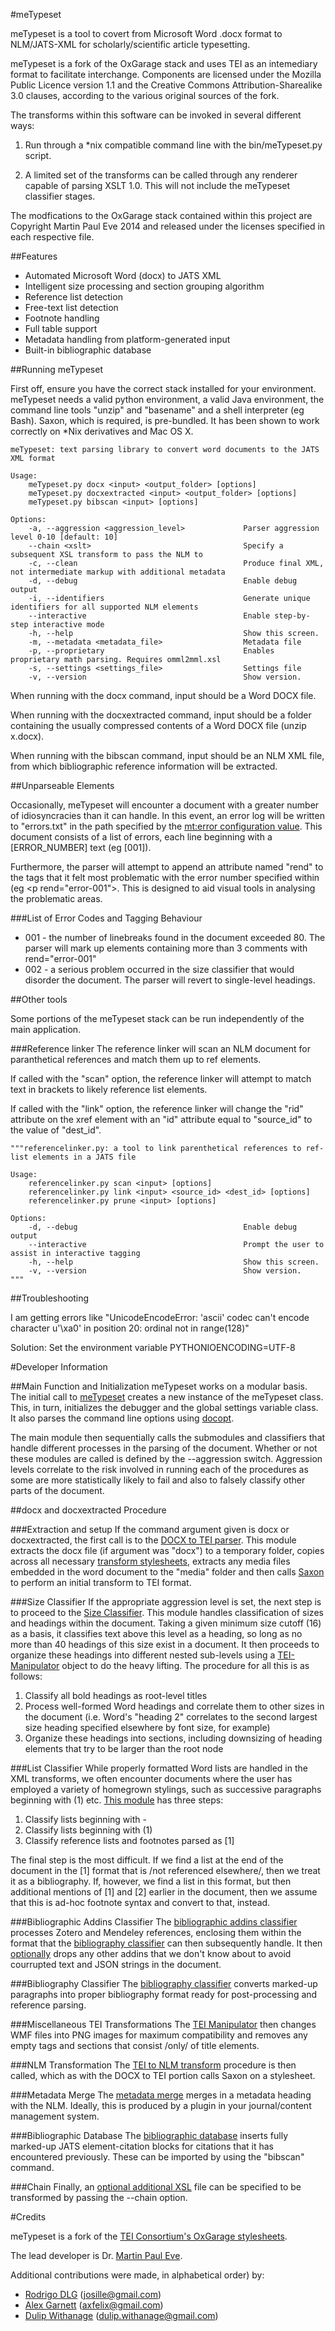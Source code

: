 #meTypeset

meTypeset is a tool to covert from Microsoft Word .docx format to NLM/JATS-XML for scholarly/scientific article typesetting.

meTypeset is a fork of the OxGarage stack and uses TEI as an intemediary format to facilitate interchange. Components are licensed under the Mozilla Public Licence version 1.1 and the Creative Commons Attribution-Sharealike 3.0 clauses, according to the various original sources of the fork.

The transforms within this software can be invoked in several different ways:

1. Run through a *nix compatible command line with the bin/meTypeset.py script.

2. A limited set of the transforms can be called through any renderer capable of parsing XSLT 1.0. This will not include the meTypeset classifier stages.

The modfications to the OxGarage stack contained within this project are Copyright Martin Paul Eve 2014 and released under the licenses specified in each respective file.

##Features

* Automated Microsoft Word (docx) to JATS XML
* Intelligent size processing and section grouping algorithm
* Reference list detection
* Free-text list detection
* Footnote handling
* Full table support
* Metadata handling from platform-generated input
* Built-in bibliographic database

##Running meTypeset

First off, ensure you have the correct stack installed for your environment. meTypeset needs a valid python environment, a valid Java environment, the command line tools "unzip" and "basename" and a shell interpreter (eg Bash). Saxon, which is required, is pre-bundled. It has been shown to work correctly on *Nix derivatives and Mac OS X.

```
meTypeset: text parsing library to convert word documents to the JATS XML format

Usage:
    meTypeset.py docx <input> <output_folder> [options]
    meTypeset.py docxextracted <input> <output_folder> [options]
    meTypeset.py bibscan <input> [options]

Options:
    -a, --aggression <aggression_level>             Parser aggression level 0-10 [default: 10]
    --chain <xslt>                                  Specify a subsequent XSL transform to pass the NLM to
    -c, --clean                                     Produce final XML, not intermediate markup with additional metadata
    -d, --debug                                     Enable debug output
    -i, --identifiers                               Generate unique identifiers for all supported NLM elements
    --interactive                                   Enable step-by-step interactive mode
    -h, --help                                      Show this screen.
    -m, --metadata <metadata_file>                  Metadata file
    -p, --proprietary                               Enables proprietary math parsing. Requires omml2mml.xsl
    -s, --settings <settings_file>                  Settings file
    -v, --version                                   Show version.
```

When running with the docx command, input should be a Word DOCX file.

When running with the docxextracted command, input should be a folder containing the usually compressed contents of a Word DOCX file (unzip x.docx).

When running with the bibscan command, input should be an NLM XML file, from which bibliographic reference information will be extracted.

##Unparseable Elements

Occasionally, meTypeset will encounter a document with a greater number of idiosyncracies than it can handle. In this event, an error log will be written to "errors.txt" in the path specified by the [mt:error configuration value](bin/settings.xml). This document consists of a list of errors, each line beginning with a \[ERROR_NUMBER\] text (eg \[001\]).

Furthermore, the parser will attempt to append an attribute named "rend" to the tags that it felt most problematic with the error number specified within (eg \<p rend="error-001"\>. This is designed to aid visual tools in analysing the problematic areas.

###List of Error Codes and Tagging Behaviour

* 001 - the number of linebreaks found in the document exceeded 80. The parser will mark up elements containing more than 3 comments with rend="error-001"
* 002 - a serious problem occurred in the size classifier that would disorder the document. The parser will revert to single-level headings.

##Other tools

Some portions of the meTypeset stack can be run independently of the main application.

###Reference linker
The reference linker will scan an NLM document for paranthetical references and match them up to ref elements.

If called with the "scan" option, the reference linker will attempt to match text in brackets to likely reference list elements.

If called with the "link" option, the reference linker will change the "rid" attribute on the xref element with an "id" attribute equal to "source\_id" to the value of "dest\_id".

```
"""referencelinker.py: a tool to link parenthetical references to ref-list elements in a JATS file

Usage:
    referencelinker.py scan <input> [options]
    referencelinker.py link <input> <source_id> <dest_id> [options]
    referencelinker.py prune <input> [options]

Options:
    -d, --debug                                     Enable debug output
    --interactive                                   Prompt the user to assist in interactive tagging
    -h, --help                                      Show this screen.
    -v, --version                                   Show version.
"""
```
##Troubleshooting

I am getting errors like "UnicodeEncodeError: 'ascii' codec can't encode character u'\xa0' in position 20: ordinal not in range(128)"

Solution: Set the environment variable PYTHONIOENCODING=UTF-8

#Developer Information

##Main Function and Initialization
meTypeset works on a modular basis. The initial call to [meTypeset](bin/meTypeset.py) creates a new instance of the meTypeset class. This, in turn, initializes the debugger and the global settings variable class. It also parses the command line options using [docopt](http://docopt.org/).

The main module then sequentially calls the submodules and classifiers that handle different processes in the parsing of the document. Whether or not these modules are called is defined by the --aggression switch. Aggression levels correlate to the risk involved in running each of the procedures as some are more statistically likely to fail and also to falsely classify other parts of the document.

##docx and docxextracted Procedure

###Extraction and setup
If the command argument given is docx or docxextracted, the first call is to the [DOCX to TEI parser](bin/docxtotei.py). This module extracts the docx file (if argument was "docx") to a temporary folder, copies across all necessary [transform stylesheets](docx/from), extracts any media files embedded in the word document to the "media" folder and then calls [Saxon](runtime/saxon9.jar) to perform an initial transform to TEI format.

###Size Classifier
If the appropriate aggression level is set, the next step is to proceed to the [Size Classifier](bin/sizeclassifier.py). This module handles classification of sizes and headings within the document. Taking a given minimum size cutoff (16) as a basis, it classifies text above this level as a heading, so long as no more than 40 headings of this size exist in a document. It then proceeds to organize these headings into different nested sub-levels using a [TEI-Manipulator](bin/teimanipulator.py) object to do the heavy lifting. The procedure for all this is as follows:

1. Classify all bold headings as root-level titles
2. Process well-formed Word headings and correlate them to other sizes in the document (i.e. Word's "heading 2" correlates to the second largest size heading specified elsewhere by font size, for example)
3. Organize these headings into sections, including downsizing of heading elements that try to be larger than the root node

###List Classifier
While properly formatted Word lists are handled in the XML transforms, we often encounter documents where the user has employed a variety of homegrown stylings, such as successive paragraphs beginning with (1) etc. [This module](bin/listclassifier.py) has three steps:

1. Classify lists beginning with -
2. Classify lists beginning with (1)
3. Classify reference lists and footnotes parsed as \[1\]

The final step is the most difficult. If we find a list at the end of the document in the \[1\] format that is /not referenced elsewhere/, then we treat it as a bibliography. If, however, we find a list in this format, but then additional mentions of \[1\] and \[2\] earlier in the document, then we assume that this is ad-hoc footnote syntax and convert to that, instead.

###Bibliographic Addins Classifier
The [bibliographic addins classifier](bin/bibliographyaddins.py) processes Zotero and Mendeley references, enclosing them within the format that the [bibliography classifier](bin/bibliographyclassifier.py) can then subsequently handle. It then [optionally](bin/settings.py) drops any other addins that we don't know about to avoid courrupted text and JSON strings in the document.

###Bibliography Classifier
The [bibliography classifier](bin/bibliographyclassifier.py) converts marked-up paragraphs into proper bibliography format ready for post-processing and reference parsing.

###Miscellaneous TEI Transformations
The [TEI Manipulator](bin/teimanipulate.py) then changes WMF files into PNG images for maximum compatibility and removes any empty tags and sections that consist /only/ of title elements.

###NLM Transformation
The [TEI to NLM transform](bin/teitonlm.py) procedure is then called, which as with the DOCX to TEI portion calls Saxon on a stylesheet.

###Metadata Merge
The [metadata merge](bin/metadata.py) merges in a metadata heading with the NLM. Ideally, this is produced by a plugin in your journal/content management system.

###Bibliographic Database
The [bibliographic database](bin/bibliographydatabase.py) inserts fully marked-up JATS element-citation blocks for citations that it has encountered previously. These can be imported by using the "bibscan" command.

###Chain
Finally, an [optional additional XSL](bin/xslchainer.py) file can be specified to be transformed by passing the --chain option.

#Credits

meTypeset is a fork of the [TEI Consortium's OxGarage stylesheets](https://github.com/TEIC/Stylesheets).

The lead developer is Dr. [Martin Paul Eve](https://www.martineve.com).

Additional contributions were made, in alphabetical order) by:

* [Rodrigo DLG](https://github.com/josille) (josille@gmail.com)
* [Alex Garnett](https://github.com/axfelix) (axfelix@gmail.com)
* [Dulip Withanage](https://github.com/withanage) (dulip.withanage@gmail.com)
